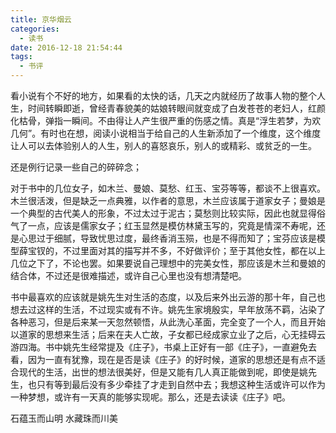 ```yaml
---
title: 京华烟云
categories:
  - 读书
date: 2016-12-18 21:54:44
tags:
  - 书评
---
```


看小说有个不好的地方，如果看的太快的话，几天之内就经历了故事人物的整个人生，时间转瞬即逝，曾经青春貌美的姑娘转眼间就变成了白发苍苍的老妇人，红颜化枯骨，弹指一瞬间。不由得让人产生很严重的伤感之情。真是“浮生若梦，为欢几何”。有时也在想，阅读小说相当于给自己的人生新添加了一个维度，这个维度让人可以去体验别人的人生，别人的喜怒哀乐，别人的或精彩、或贫乏的一生。

<!-- more -->

还是例行记录一些自己的碎碎念；

对于书中的几位女子，如木兰、曼娘、莫愁、红玉、宝芬等等，都谈不上很喜欢。木兰很活泼，但是缺乏一点典雅，以作者的意思，木兰应该属于道家女子；曼娘是一个典型的古代美人的形象，不过太过于泥古；莫愁则比较实际，因此也就显得俗气了一点，应该是儒家女子；红玉显然是模仿林黛玉写的，究竟是情深不寿呢，还是心思过于细腻，导致忧思过度，最终香消玉殒，也是不得而知了；宝芬应该是模型薛宝钗的，不过里面对其的描写并不多，不好做评价；至于其他女性，都在以上几位之下了，不论也罢。如果要说自己理想中的完美女性，那应该是木兰和曼娘的结合体，不过还是很难描述，或许自己心里也没有想清楚吧。

书中最喜欢的应该就是姚先生对生活的态度，以及后来外出云游的那十年，自己也想去过这样的生活，不过现实或有不许。姚先生家境殷实，早年放荡不羁，沾染了各种恶习，但是后来某一天忽然顿悟，从此洗心革面，完全变了一个人，而且开始以道家的思想来生活；后来在夫人亡故，子女都已经成家立业了之后，心无挂碍云游四海。书中姚先生经常提及《庄子》，书桌上正好有一部《庄子》，一直避免去看，因为一直有犹豫，现在是否是读《庄子》的好时候，道家的思想还是有点不适合现代的生活，出世的想法很美好，但是又能有几人真正能做到呢，即使是姚先生，也只有等到最后没有多少牵挂了才走到自然中去；我想这种生活或许可以作为一种梦想，或许有一天真的能够实现呢。那么，还是去读读《庄子》吧。

石蕴玉而山明 水藏珠而川美
